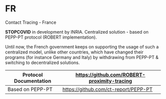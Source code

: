 # FR
Contact Tracing - France

**STOPCOVID** in development by INRIA. Centralized solution - based on PEPP-PT protocol (ROBERT implementation). 

Until now, the French government keeps on supporting the usage of such a centralized model, unlike other countries, which have changed their programs (for instance Germany and Italy) by withdrawing from PEPP-PT & switching to decentralized solutions.

Protocol Documentation | https://github.com/ROBERT-proximity-tracing
-----------------------|--------------------------------------------
Based on PEPP-PT | https://github.com/ct-report/PEPP-PT
